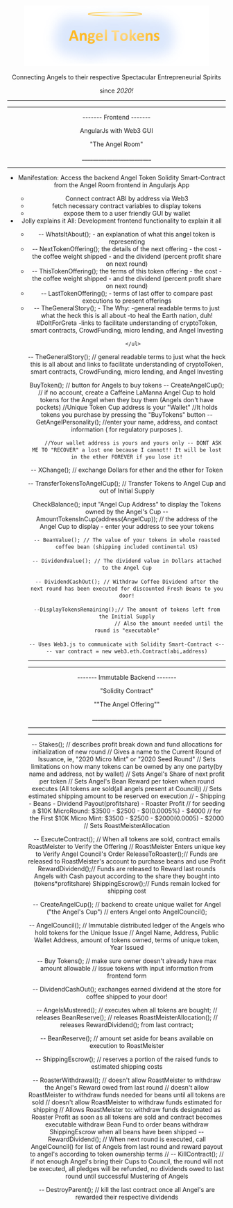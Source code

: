 <p align="center"><img src="./ATLOGO.png"></p>
<p align="center">Connecting Angels to their respective Spectacular Entrepreneurial Spirits</p>
<p align="center">since <em>2020!</em></p>
<hr/>
<hr/>

<p align="center">------- Frontend -------</p>
<p align="center">AngularJs with Web3 GUI</p>
<p align="center">"The Angel Room"</p>
<p align="center">_________________________</p>

<hr/>
<ul align="center">
  <li align="center">Manifestation: Access the backend Angel Token Solidity Smart-Contract from the Angel Room frontend in Angularjs App</li>
       <ul>
         <li>Connect contract ABI by address via Web3</li>
         <li>fetch necessary contract variables to display tokens</li>
         <li>expose them to a user friendly GUI by wallet</li>
        </ul>
  <li>Jolly explains it All: Development frontend functionality to explain it all </li>
        <ul align="center">
          <li>-- WhatsItAbout(); 
                  - an explanation of what this angel token is representing
          </li>
          <li>-- NextTokenOffering(); the details of the next offering
                 - the cost - the coffee weight shipped - and the dividend (percent profit share on next round)
          </li>
          <li>-- ThisTokenOffering(); the terms of this token offering
                 - the cost - the coffee weight shipped - and the dividend (percent profit share on next round)
          </li>
          <li>-- LastTokenOffering();
                 - terms of last offer to compare past executions to present offerings
          </li>
          <li>-- TheGeneralStory();
                - The Why:
                    -general readable terms to just what the heck this is all about
                    -to heal the Earth nation, duh! #DoItForGreta
                    -links to facilitate understanding of cryptoToken, smart contracts, CrowdFunding, micro lending, and Angel Investing
          </li>

        </ul>
</ui>  

  -- TheGeneralStory(); // general readable terms to just what the heck this is all about and links to facilitate understanding of cryptoToken, smart contracts, CrowdFunding, micro lending, and Angel Investing

BuyToken(); // button for Angels to buy tokens
  -- CreateAngelCup(); // if no account, create a Caffeine LaManna Angel Cup to hold tokens for the Angel when they buy them (Angels don't have pockets)
                      //Unique Token Cup address is your "Wallet"
                      //It holds tokens you purchase by pressing the "BuyTokens" button
        -- GetAngelPersonality(); //enter your name, address, and contact information ( for regulatory purposes ).

        //Your wallet address is yours and yours only -- DONT ASK ME TO "RECOVER" a lost one because I cannot!! It will be lost in the ether FOREVER if you lose it!

  -- XChange(); // exchange Dollars for ether and the ether for Token

  -- TransferTokensToAngelCup(); // Transfer Tokens to Angel Cup and out of Initial Supply


CheckBalance(); input "Angel Cup Address" to display the Tokens owned by the Angel's Cup
    -- AmountTokensInCup(address(AngelCup)); // the address of the Angel Cup to display - enter your address to see your tokens

    -- BeanValue(); // The value of your tokens in whole roasted coffee bean (shipping included continental US)

    -- DividendValue(); // The dividend value in Dollars attached to the Angel Cup

    -- DividendCashOut(); // Withdraw Coffee Dividend after the next round has been executed for discounted Fresh Beans to you door!

    --DisplayTokensRemaining();// The amount of tokens left from the Initial Supply
                               // Also the amount needed until the round is "executable"

    -- Uses Web3.js to communicate with Solidity Smart-Contract <---- var contract = new web3.eth.Contract(abi,address)
<hr/>
<hr/>

<p align="center">------- Immutable Backend -------</p>
<p align="center">"Solidity Contract"</p>
<p align="center">""The Angel Offering""</p>
<p align="center">_________________________</p>

<hr/>
<hr/>

-- Stakes(); // describes profit break down and fund allocations for initialization of new round
              // Gives a name to the Current Round of Issuance, ie, "2020 Micro Mint" or "2020 Seed Round"
              // Sets limitations on how many tokens can be owned by any one party(by name and address, not by wallet)
              // Sets Angel's Share of next profit per token
              // Sets Angel's Bean Reward per token when round executes (All tokens are sold(all angels present at Council))
              // Sets estimated shipping amount to be reserved on execution
              // - Shipping - Beans - Dividend Payout(profitshare) - Roaster Profit
              // for seeding a $10K MicroRound: $3500 - $2500 - $0(0.0005%) - $4000
              // for the First $10K Micro Mint: $3500 - $2500 - $2000(0.0005) - $2000
              // Sets RoastMeisterAllocation

-- ExecuteContract(); // When all tokens are sold, contract emails RoastMeister to Verify the Offering
                      // RoastMeister Enters unique key to Verify Angel Council's Order
                      ReleaseToRoaster();// Funds are released to RoastMeister's account to purchase beans and use Profit
                      RewardDividend();// Funds are released to Reward last rounds Angels with Cash payout according to the share they bought into (tokens*profitshare)
                      ShippingEscrow();// Funds remain locked for shipping cost

-- CreateAngelCup(); // backend to create unique wallet for Angel ("the Angel's Cup")
                      // enters Angel onto AngelCouncil();

-- AngelCouncil(); // Immutable distributed ledger of the Angels who hold tokens for the Unique Issue
                    // Angel Name, Address, Public Wallet Address, amount of tokens owned, terms of unique token, Year Issued

-- Buy Tokens(); // make sure owner doesn't already have max amount allowable
                 // issue tokens with input information from frontend form

-- DividendCashOut(); exchanges earned dividend at the store for coffee shipped to your door!

-- AngelsMustered(); // executes when all tokens are bought;
                       // releases BeanReserve();
                       // releases RoastMeisterAllocation();
                       // releases RewardDividend(); from last contract;

-- BeanReserve();  // amount set aside for beans available on execution to RoastMeister

-- ShippingEscrow(); // reserves a portion of the raised funds to estimated shipping costs

-- RoasterWithdrawal();
      // doesn't allow RoastMeister to withdraw the Angel's Reward owed from last round
      // doesn't allow RoastMeister to withdraw funds needed for beans until all tokens are sold
      // doesn't allow RoastMeister to withdraw funds estimated for shipping
      // Allows RoastMeister to:
                withdraw funds designated as Roaster Profit as soon as all tokens are sold and contract becomes executable
                withdraw Bean Fund to order beans
                withdraw ShippingEscrow when all beans have been shipped
-- RewardDividend();
      // When next round is executed, call AngelCouncil() for list of Angels from last round and reward payout to angel's according to token ownership terms
      //
-- KillContract(); // if not enough Angel's bring their Cups to Council,
                      the round will not be executed,
                      all pledges will be refunded,
                      no dividends owed to last round until successful Mustering of Angels

-- DestroyParent(); // kill the last contract once all Angel's are rewarded their respective dividends
